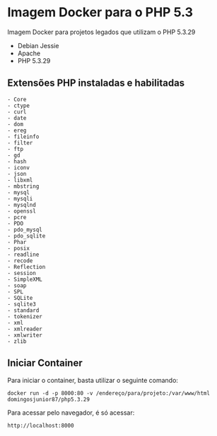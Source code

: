 # Imagem Docker para o PHP 5.3
Imagem Docker para projetos legados que utilizam o PHP 5.3.29

   -  Debian Jessie
   -  Apache
   -  PHP 5.3.29

## Extensões PHP instaladas e habilitadas
    - Core
    - ctype
    - curl
    - date
    - dom
    - ereg
    - fileinfo
    - filter
    - ftp
    - gd
    - hash
    - iconv
    - json
    - libxml
    - mbstring
    - mysql
    - mysqli
    - mysqlnd
    - openssl
    - pcre
    - PDO
    - pdo_mysql
    - pdo_sqlite
    - Phar
    - posix
    - readline
    - recode
    - Reflection
    - session
    - SimpleXML
    - soap
    - SPL
    - SQLite
    - sqlite3
    - standard
    - tokenizer
    - xml
    - xmlreader
    - xmlwriter
    - zlib

## Iniciar Container
Para iniciar o container, basta utilizar o seguinte comando:

    docker run -d -p 8000:80 -v /endereço/para/projeto:/var/www/html domingosjunior87/php5.3.29

Para acessar pelo navegador, é só acessar:

    http://localhost:8000
